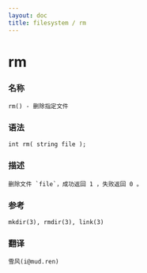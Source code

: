 ```yaml
---
layout: doc
title: filesystem / rm
---
```

# rm

### 名称

    rm() - 删除指定文件

### 语法

    int rm( string file );

### 描述

    删除文件 `file`，成功返回 1 ，失败返回 0 。

### 参考

    mkdir(3), rmdir(3), link(3)

### 翻译

    雪风(i@mud.ren)
